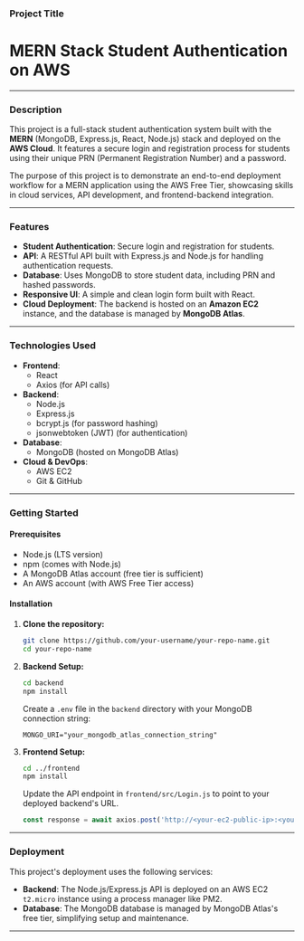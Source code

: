 ### Project Title

# MERN Stack Student Authentication on AWS

-----

### Description

This project is a full-stack student authentication system built with the **MERN** (MongoDB, Express.js, React, Node.js) stack and deployed on the **AWS Cloud**. It features a secure login and registration process for students using their unique PRN (Permanent Registration Number) and a password.

The purpose of this project is to demonstrate an end-to-end deployment workflow for a MERN application using the AWS Free Tier, showcasing skills in cloud services, API development, and frontend-backend integration.

-----

### Features

  * **Student Authentication**: Secure login and registration for students.
  * **API**: A RESTful API built with Express.js and Node.js for handling authentication requests.
  * **Database**: Uses MongoDB to store student data, including PRN and hashed passwords.
  * **Responsive UI**: A simple and clean login form built with React.
  * **Cloud Deployment**: The backend is hosted on an **Amazon EC2** instance, and the database is managed by **MongoDB Atlas**.

-----

### Technologies Used

  * **Frontend**:
      * React
      * Axios (for API calls)
  * **Backend**:
      * Node.js
      * Express.js
      * bcrypt.js (for password hashing)
      * jsonwebtoken (JWT) (for authentication)
  * **Database**:
      * MongoDB (hosted on MongoDB Atlas)
  * **Cloud & DevOps**:
      * AWS EC2
      * Git & GitHub

-----

### Getting Started

#### Prerequisites

  * Node.js (LTS version)
  * npm (comes with Node.js)
  * A MongoDB Atlas account (free tier is sufficient)
  * An AWS account (with AWS Free Tier access)

#### Installation

1.  **Clone the repository:**
    ```bash
    git clone https://github.com/your-username/your-repo-name.git
    cd your-repo-name
    ```
2.  **Backend Setup:**
    ```bash
    cd backend
    npm install
    ```
    Create a `.env` file in the `backend` directory with your MongoDB connection string:
    ```
    MONGO_URI="your_mongodb_atlas_connection_string"
    ```
3.  **Frontend Setup:**
    ```bash
    cd ../frontend
    npm install
    ```
    Update the API endpoint in `frontend/src/Login.js` to point to your deployed backend's URL.
    ```javascript
    const response = await axios.post('http://<your-ec2-public-ip>:<your-api-port>/api/auth/login', ...);
    ```

-----

### Deployment

This project's deployment uses the following services:

  * **Backend**: The Node.js/Express.js API is deployed on an AWS EC2 `t2.micro` instance using a process manager like PM2.
  * **Database**: The MongoDB database is managed by MongoDB Atlas's free tier, simplifying setup and maintenance.

-----
